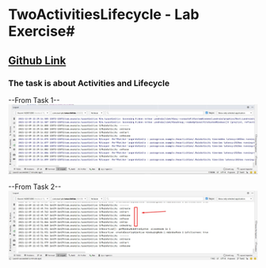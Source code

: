 # TwoActivitiesLifecycle - Lab Exercise#
## [Github Link](https://github.com/gauravkharel/TwoActivitiesLifecycle.git) ##

### The task is about Activities and Lifecycle  ##




--From Task 1--
![](logged.jpg)





--From Task 2--
![](logged2.jpg)
